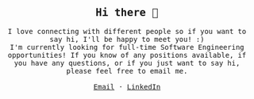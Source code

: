 
<!-- ### Hi there 👋 -->

<p align="center">
  <h2 align="center"><samp>Hi there 👋</samp></h2>
</p>

<p align="center">
  <samp>
    I love connecting with different people so if you want to say hi, I'll
    be happy to meet you! :)
    <br />
    I'm currently looking for full-time Software Engineering opportunities! If you know of any positions available, if you have any questions, or if you just want to say hi, please feel free to email me.
    <br />
    <br />
    <a href="mailto:arainfaisal826@gmail.com">Email</a>
    ·
    <a href="https://linkedin.com/in/fasih4444/">LinkedIn</a>
  </samp>
</p
